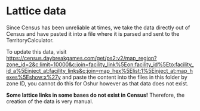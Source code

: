 # Lattice data

Since Census has been unreliable at times, we take the data directly out of Census and have pasted it into a file where it is parsed and sent to the TerritoryCalculator.

To update this data, visit https://census.daybreakgames.com/get/ps2:v2/map_region?zone_id=2&c:limit=10000&c:join=facility_link%5Eon:facility_id%5Eto:facility_id_a%5Einject_at:facility_links&c:join=map_hex%5Elist:1%5Einject_at:map_hexes%5Eshow:x%27y and paste the content into the files in this folder by zone ID, you cannot do this for Oshur however as that data does not exist.

**Some lattice links in some bases do not exist in Census!** Therefore, the creation of the data is very manual.
